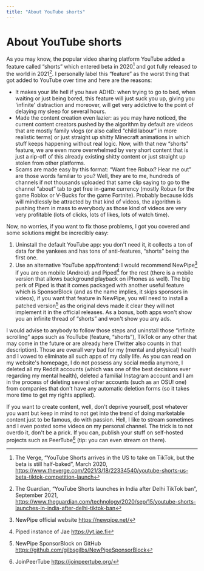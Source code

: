 ```yaml
---
title: "About YouTube shorts"
---
```


# About YouTube shorts

As you may know, the popular video sharing platform YouTube added a feature called “shorts” which entered beta in 2020[^1] and got fully released to the world in 2021[^2]. I personally label this “feature” as the worst thing that got added to YouTube over time and here are the reasons:

 - It makes your life hell if you have ADHD: when trying to go to bed, when waiting or just being bored, this feature will just suck you up, giving you 'infinite' distraction and moreover, will get very addictive to the point of delaying my sleep for several hours.
 - Made the content creation even lazier: as you may have noticed, the current content creators pushed by the algorithm by default are videos that are mostly family vlogs (or also called “child labour” in more realistic terms) or just straight up shitty Minecraft animations in which stuff keeps happening without real logic. Now, with that new “shorts” feature, we are even more overwhelmed by very short content that is just a rip-off of this already existing shitty content or just straight up stolen from other platforms.
 - Scams are made easy by this format: “Want free Robux? Hear me out” are those words familiar to you? Well, they are to me, hundreds of channels if not thousands uploaded that same clip saying to go to the channel “about” tab to get free in-game currency (mostly Robux for the game Roblox or V-Bucks for the game Fortnite). Probably because kids will mindlessly be attracted by that kind of videos, the algorithm is pushing them in mass to everybody as those kind of videos are very very profitable (lots of clicks, lots of likes, lots of watch time).

Now, no worries, if you want to fix those problems, I got you covered and some solutions might be incredibly easy:

 1. Uninstall the default YouTube app: you don't need it, it collects a ton of data for the yankees and has tons of anti-features, “shorts” being the first one.
 2. Use an alternative YouTube app/frontend: I would recommend NewPipe[^3] if you are on mobile (Android) and Piped[^4] for the rest (there is a mobile version that allows background playback on iPhones as well). The big perk of Piped is that it comes packaged with another useful feature which is SponsorBlock (and as the name implies, it skips sponsors in videos), if you want that feature in NewPipe, you will need to install a patched version[^5] as the original devs made it clear they will not implement it in the official releases. As a bonus, both apps won't show you an infinite thread of “shorts” and won't show you any ads.

I would advise to anybody to follow those steps and uninstall those “infinite scrolling” apps such as YouTube (feature, “shorts”), TikTok or any other that may come in the future or are already here (Twitter also counts in that description). Those are overall very bad for my (mental and physical) health and I vowed to eliminate all such apps of my daily life. As you can read on my website's homepage, I do not possess any social media anymore, I deleted all my Reddit accounts (which was one of the best decisions ever regarding my mental health), deleted a familial Instagram account and I am in the process of deleting several other accounts (such as an OSU! one) from companies that don't have any automatic deletion forms (so it takes more time to get my rights applied).

 If you want to create content, well, don't deprive yourself, post whatever you want but keep in mind to not get into the trend of doing marketable content just to be famous, do with passion. Hell, I like to stream sometimes and I even posted some videos on my personal channel. The trick is to not overdo it, don't be a prick. If you can, publish your stuff on self-hosted projects such as PeerTube[^6] (tip: you can even stream on there).

[^1]: The Verge, “YouTube Shorts arrives in the US to take on TikTok, but the beta is still half-baked”, March 2020, https://www.theverge.com/2021/3/18/22334540/youtube-shorts-us-beta-tiktok-competition-launch
[^2]: The Guardian, “YouTube Shorts launches in India after Delhi TikTok ban”, September 2021, https://www.theguardian.com/technology/2020/sep/15/youtube-shorts-launches-in-india-after-delhi-tiktok-ban
[^3]: NewPipe official website https://newpipe.net/
[^4]: Piped instance of Jae https://yt.jae.fi
[^5]: NewPipe SponsorBlock on GitHub https://github.com/gilbsgilbs/NewPipeSponsorBlock
[^6]: JoinPeerTube https://joinpeertube.org/
